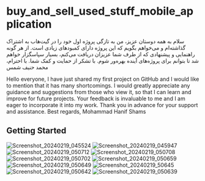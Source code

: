 # buy_and_sell_used_stuff_mobile_application



سلام به همه دوستان عزیز،
من به تازگی پروژه اول خود را در گیت‌هاب به اشتراک گذاشته‌ام و می‌خواهم بگویم که این پروژه دارای کمبودهای زیادی است. از هر گونه راهنمایی و پیشنهادی که از طرف شما عزیزان دریافت می‌کنم، بسیار سپاسگزار خواهم شد تا بتوانم برای پروژه‌های آینده بهره‌ور شوم. با تشکر از حمایت و کمک شما.
با احترام،
محمد حنیف شمس 

Hello everyone,
I have just shared my first project on GitHub and I would like to mention that it has many shortcomings. I would greatly appreciate any guidance and suggestions from those who view it, so that I can learn and improve for future projects. Your feedback is invaluable to me and I am eager to incorporate it into my work. Thank you in advance for your support and assistance.
Best regards,
Mohammad Hanif Shams




## Getting Started

![Screenshot_20240219_045524](https://github.com/MohammadHanifShams/buy-and-sell-used-stuff-mobile-application/assets/100742933/31458e16-de01-4cdf-a611-e46ecd1addc6)
![Screenshot_20240219_045947](https://github.com/MohammadHanifShams/buy-and-sell-used-stuff-mobile-application/assets/100742933/b325528a-a7c4-4c53-a82b-4336e5de9349)
![Screenshot_20240219_050712](https://github.com/MohammadHanifShams/buy-and-sell-used-stuff-mobile-application/assets/100742933/4b721f1d-5ceb-4772-a2f9-e1a9257ed01b)
![Screenshot_20240219_050708](https://github.com/MohammadHanifShams/buy-and-sell-used-stuff-mobile-application/assets/100742933/8ef2a624-fde7-4526-b9b6-308d5c1cb3c5)
![Screenshot_20240219_050702](https://github.com/MohammadHanifShams/buy-and-sell-used-stuff-mobile-application/assets/100742933/dac6b3bf-61af-4c08-98a8-3a77f4e850f4)
![Screenshot_20240219_050659](https://github.com/MohammadHanifShams/buy-and-sell-used-stuff-mobile-application/assets/100742933/1e7d2795-4b1a-4c02-b062-31d48c1edc8f)
![Screenshot_20240219_050649](https://github.com/MohammadHanifShams/buy-and-sell-used-stuff-mobile-application/assets/100742933/c1f20702-034b-495b-a5e5-93f74ae3b090)
![Screenshot_20240219_50645](https://github.com/MohammadHanifShams/buy-and-sell-used-stuff-mobile-application/assets/100742933/d939d55b-fc88-4d3a-84e3-5c90b6afd8db)
![Screenshot_20240219_050642](https://github.com/MohammadHanifShams/buy-and-sell-used-stuff-mobile-application/assets/100742933/32f0eb89-fe7c-4ff2-b5e0-31d6b0892f29)
![Screenshot_20240219_050639](https://github.com/MohammadHanifShams/buy-and-sell-used-stuff-mobile-application/assets/100742933/0719e2a1-8a46-48b3-910b-00c4eaed5be2)


